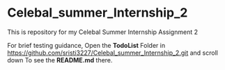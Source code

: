 # Celebal_summer_Internship_2
This is repository for my Celebal Summer Internship Assignment 2

 For brief testing guidance, 
 Open the **TodoList** Folder in https://github.com/sristi3227/Celebal_summer_Internship_2.git and scroll down To see the **README.md** there.
